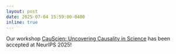 ```yaml
---
layout: post
date: 2025-07-04 15:59:00-0400
inline: true
---
```


Our workshop <a href="https://sites.google.com/view/causcien"> CauScien: Uncovering Causality in Science</a> has been accepted at NeurIPS 2025!
